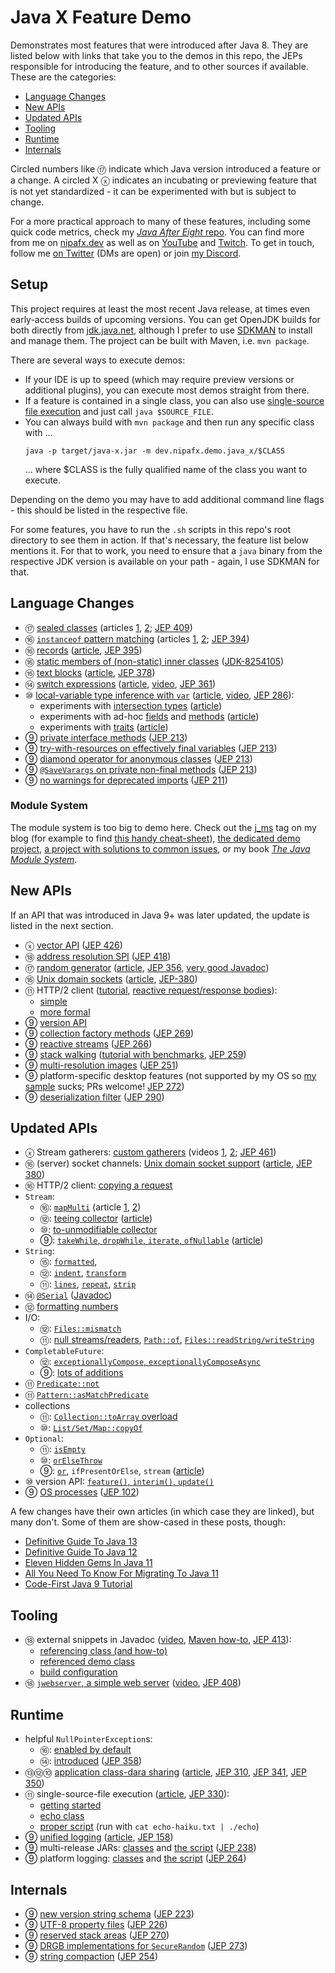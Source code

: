 # Java X Feature Demo

Demonstrates most features that were introduced after Java 8.
They are listed below with links that take you to the demos in this repo, the JEPs responsible for introducing the feature, and to other sources if available.
These are the categories:

* [Language Changes](#language-changes)
* [New APIs](#new-apis)
* [Updated APIs](#updated-apis)
* [Tooling](#tooling)
* [Runtime](#runtime)
* [Internals](#internals)

Circled numbers like ⑰ indicate which Java version introduced a feature or a change.
A circled X ⓧ indicates an incubating or previewing feature that is not yet standardized - it can be experimented with but is subject to change.

For a more practical approach to many of these features, including some quick code metrics, check my [_Java After Eight_ repo](https://github.com/nipafx/java-after-eight).
You can find more from me on [nipafx.dev](https://nipafx.dev) as well as on [YouTube](https://youtube.com/nipafx) and [Twitch](https://twitch.tv/nipafx).
To get in touch, follow me [on Twitter](https://twitter.com/nipafx) (DMs are open) or join [my Discord](https://discord.com/invite/7m9w8Td).

## Setup

This project requires at least the most recent Java release, at times even early-access builds of upcoming versions.
You can get OpenJDK builds for both directly from [jdk.java.net](http://jdk.java.net), although I prefer to use [SDKMAN](https://sdkman.io/) to install and manage them.
The project can be built with Maven, i.e. `mvn package`.

There are several ways to execute demos:

* If your IDE is up to speed (which may require preview versions or additional plugins), you can execute most demos straight from there.
* If a feature is contained in a single class, you can also use [single-source file execution](https://nipafx.dev/scripting-java-shebang/) and just call `java $SOURCE_FILE`.
* You can always build with `mvn package` and then run any specific class with ...
	```shell
	java -p target/java-x.jar -m dev.nipafx.demo.java_x/$CLASS
	```
  ... where $CLASS is the fully qualified name of the class you want to execute.

Depending on the demo you may have to add additional command line flags - this should be listed in the respective file.

For some features, you have to run the `.sh` scripts in this repo's root directory to see them in action.
If that's necessary, the feature list below mentions it.
For that to work, you need to ensure that a `java` binary from the respective JDK version is available on your path - again, I use SDKMAN for that.


## Language Changes

* ⑰ [sealed classes](src/main/java/dev/nipafx/demo/java17/lang/sealed)
  (articles
   [1](https://www.infoq.com/articles/java-sealed-classes/),
   [2](https://nipafx.dev/java-visitor-pattern-pointless/);
   [JEP 409](https://openjdk.java.net/jeps/409))
* ⑯ [`instanceof` pattern matching](src/main/java/dev/nipafx/demo/java16/lang/instanceof_)
  (articles
   [1](https://nipafx.dev/java-pattern-matching/),
   [2](https://nipafx.dev/java-type-pattern-matching/);
   [JEP 394](https://openjdk.java.net/jeps/394))
* ⑯ [records](src/main/java/dev/nipafx/demo/java16/lang/record)
  ([article](https://nipafx.dev/java-record-semantics/),
   [JEP 395](https://openjdk.java.net/jeps/395))
* ⑯ [static members of (non-static) inner classes](src/main/java/dev/nipafx/demo/java16/lang/staticinner/OuterClass.java)
  ([JDK-8254105](https://bugs.openjdk.java.net/browse/JDK-8254105))
* ⑮ [text blocks](src/main/java/dev/nipafx/demo/java15/lang/text_blocks/TextBlocks.java)
  ([article](https://nipafx.dev/java-13-text-blocks/),
   [JEP 378](https://openjdk.java.net/jeps/378))
* ⑭ [switch expressions](src/main/java/dev/nipafx/demo/java14/lang/switch_/Switch.java) ([article](https://nipafx.dev/java-13-switch-expressions/), [video](https://www.youtube.com/watch?v=1znHEf3oSNI), [JEP 361](https://openjdk.java.net/jeps/361))
* ⑩ [local-variable type inference with `var`](src/main/java/dev/nipafx/demo/java10/lang/var/VariableTypeInference.java)
  ([article](https://nipafx.dev/java-10-var-type-inference/),
   [video](https://www.youtube.com/watch?v=Le1DbpRZdRQ),
   [JEP 286](http://openjdk.java.net/jeps/286)):
	* experiments with [intersection types](src/main/java/dev/nipafx/demo/java10/lang/var/IntersectionTypes.java)
	  ([article](https://nipafx.dev/java-var-intersection-types/))
	* experiments with ad-hoc [fields](src/main/java/dev/nipafx/demo/java10/lang/var/AdHocFields.java) and [methods](src/main/java/dev/nipafx/demo/java10/lang/var/AdHocMethods.java)
	  ([article](https://nipafx.dev/java-var-anonymous-classes-tricks/))
	* experiments with [traits](src/main/java/dev/nipafx/demo/java10/lang/var/Traits.java)
	  ([article](https://nipafx.dev/java-var-traits/))
* ⑨ [private interface methods](src/main/java/dev/nipafx/demo/java9/lang/private_interface_methods/PrivateInterfaceMethods.java)
  ([JEP 213](http://openjdk.java.net/jeps/213))
* ⑨ [try-with-resources on effectively final variables](src/main/java/dev/nipafx/demo/java9/lang/try_with_resources/TryWithResources.java)
  ([JEP 213](http://openjdk.java.net/jeps/213))
* ⑨ [diamond operator for anonymous classes](src/main/java/dev/nipafx/demo/java9/lang/diamond_operator/DiamondOperator.java)
  ([JEP 213](http://openjdk.java.net/jeps/213))
* ⑨ [`@SaveVarargs` on private non-final methods](src/main/java/dev/nipafx/demo/java9/lang/safe_varargs/SafeVarargs.java)
  ([JEP 213](http://openjdk.java.net/jeps/213))
* ⑨ [no warnings for deprecated imports](src/main/java/dev/nipafx/demo/java9/lang/deprecated_imports/DeprecatedImports.java)
  ([JEP 211](http://openjdk.java.net/jeps/211))

### Module System

The module system is too big to demo here.
Check out the [j_ms](https://nipafx.dev/#tags~~j_ms) tag on my blog (for example to find [this handy cheat-sheet](https://nipafx.dev/build-modules/)), [the dedicated demo project](https://github.com/nipafx/demo-jpms-monitor), [a project with solutions to common issues](https://github.com/nipafx/module-system-woes/), or my book [_The Java Module System_](https://www.manning.com/books/the-java-module-system?a_aid=nipa&a_bid=869915cb).


## New APIs

If an API that was introduced in Java 9+ was later updated, the update is listed in the next section.

* ⓧ [vector API](src/main/java/dev/nipafx/demo/java_next/api/vector)
  ([JEP 426](https://openjdk.java.net/jeps/426))
* ⑱ [address resolution SPI](src/main/java/dev/nipafx/demo/java18/api/ip_resolution)
  ([JEP 418](http://openjdk.java.net/jeps/418))
* ⑰ [random generator](src/main/java/dev/nipafx/demo/java17/api/random)
  ([article](https://nipafx.dev/java-random-generator/),
   [JEP 356](https://openjdk.java.net/jeps/356),
   [very good Javadoc](https://docs.oracle.com/en/java/javase/17/docs/api/java.base/java/util/random/package-summary.html))
* ⑯ [Unix domain sockets](src/main/java/dev/nipafx/demo/java16/api/unix_sockets)
  ([article](https://nipafx.dev/java-unix-domain-sockets/),
   [JEP-380](https://openjdk.java.net/jeps/380))
* ⑪ HTTP/2 client
  ([tutorial](https://nipafx.dev/java-http-2-api-tutorial/),
   [reactive request/response bodies](https://nipafx.dev/java-reactive-http-2-requests-responses/)):
	* [simple](src/main/java/dev/nipafx/demo/java11/api/http2/Http2Api.java)
	* [more formal](src/main/java/dev/nipafx/demo/java11/api/http2/formalized)
* ⑨ [version API](src/main/java/dev/nipafx/demo/java9/api/version/VersionApi.java)
* ⑨ [collection factory methods](src/main/java/dev/nipafx/demo/java9/api/collection_factory_methods/CollectionFactories.java)
  ([JEP 269](http://openjdk.java.net/jeps/269))
* ⑨ [reactive streams](src/main/java/dev/nipafx/demo/java9/api/reactive_streams)
  ([JEP 266](http://openjdk.java.net/jeps/266))
* ⑨ [stack walking](src/main/java/dev/nipafx/demo/java9/api/stack_walking/StackWalking.java)
  ([tutorial with benchmarks](https://www.sitepoint.com/deep-dive-into-java-9s-stack-walking-api/),
   [JEP 259](http://openjdk.java.net/jeps/259))
* ⑨ [multi-resolution images](src/main/java/dev/nipafx/demo/java9/api/multi_resolution_images/Images.java) ([JEP 251](http://openjdk.java.net/jeps/251))
* ⑨ platform-specific desktop features
  (not supported by my OS so [my sample](src/main/java/dev/nipafx/demo/java9/api/desktop/DesktopFeatures.java) sucks; PRs welcome!
   [JEP 272](http://openjdk.java.net/jeps/272))
* ⑨ [deserialization filter](src/main/java/dev/nipafx/demo/java9/api/deserialization_filter/SerializeThenFilter.java) ([JEP 290](http://openjdk.java.net/jeps/290))

## Updated APIs

* ⓧ Stream gatherers: [custom gatherers](src/main/java/dev/nipafx/demo/java_next/api/gather/CustomGatherers.java)
  (videos [1](https://www.youtube.com/watch?v=epgJm2dZTSg),
   [2](https://www.youtube.com/watch?v=pNQ5OXMXDbY);
   [JEP 461](https://openjdk.org/jeps/461))
* ⑯ (server) socket channels: [Unix domain socket support](src/main/java/dev/nipafx/demo/java16/api/unix_sockets)
  ([article](https://nipafx.dev/java-unix-domain-sockets/),
   [JEP 380](https://openjdk.java.net/jeps/380))
* ⑯ HTTP/2 client: [copying a request](src/main/java/dev/nipafx/demo/java16/api/http2/CopyRequest.java)
* `Stream`:
	* ⑯: [`mapMulti`](src/main/java/dev/nipafx/demo/java16/api/stream)
	  (article
	   [1](https://nipafx.dev/java-16-stream-mapmulti),
	   [2](https://nipafx.dev/java-16-stream-mapmulti-group))
	* ⑫: [teeing collector](src/main/java/dev/nipafx/demo/java12/api/stream/TeeingCollector.java)
	  ([article](https://nipafx.dev/java-12-teeing-collector/))
	* ⑩: [to-unmodifiable collector](src/main/java/dev/nipafx/demo/java10/api/stream/CollectToUnmodifiable.java)
	* ⑨: [`takeWhile`, `dropWhile`, `iterate`, `ofNullable`](src/main/java/dev/nipafx/demo/java9/api/stream)
	  ([article](https://nipafx.dev/java-9-stream/))
* `String`:
	* ⑮: [`formatted`](src/main/java/dev/nipafx/demo/java15/api/string/FormatString.java),
	* ⑫:
	  [`indent`](src/main/java/dev/nipafx/demo/java12/api/string/Indent.java),
	  [`transform`](src/main/java/dev/nipafx/demo/java12/api/string/Transform.java)
	* ⑪:
	  [`lines`](src/main/java/dev/nipafx/demo/java11/api/string/Lines.java),
	  [`repeat`](src/main/java/dev/nipafx/demo/java11/api/string/Repeat.java),
	  [`strip`](src/main/java/dev/nipafx/demo/java11/api/string/Strip.java)
* ⑭ [`@Serial`](src/main/java/dev/nipafx/demo/java14/lang/serial/SerialAnnotation.java) ([Javadoc](https://docs.oracle.com/en/java/javase/14/docs/api/java.base/java/io/Serial.html))
* ⑫ [formatting numbers](src/main/java/dev/nipafx/demo/java12/api/format/CompactFormat.java)
* I/O:
	* ⑫: [`Files::mismatch`](src/main/java/dev/nipafx/demo/java12/api/io/FilesMismatch.java)
	* ⑪:
	  [null streams/readers](src/main/java/dev/nipafx/demo/java11/api/io/Null_IO.java),
	  [`Path::of`](src/main/java/dev/nipafx/demo/java11/api/io/PathOf.java),
	  [`Files::readString/writeString`](src/main/java/dev/nipafx/demo/java11/api/io/ReadAndWriteFiles.java)
* `CompletableFuture`:
	* ⑫: [`exceptionallyCompose`, `exceptionallyComposeAsync`](src/main/java/dev/nipafx/demo/java12/api/future/Recovery.java)
	* ⑨: [lots of additions](src/main/java/dev/nipafx/demo/java9/api/future/CompletableAdditions.java)
* ⑪ [`Predicate::not`](src/main/java/dev/nipafx/demo/java11/api/predicate/Not.java)
* ⑪ [`Pattern::asMatchPredicate`](src/main/java/dev/nipafx/demo/java11/api/regex/AsMatchPredicate.java)
* collections
	* ⑪: [`Collection::toArray` overload](src/main/java/dev/nipafx/demo/java11/api/collection/ToArray.java)
	* ⑩: [`List/Set/Map::copyOf`](src/main/java/dev/nipafx/demo/java10/api/collection_factory_methods/CopyOf.java)
* `Optional`:
	* ⑪: [`isEmpty`](src/main/java/dev/nipafx/demo/java11/api/optional/IsEmpty.java)
	* ⑩: [`orElseThrow`](src/main/java/dev/nipafx/demo/java10/api/optional/OrElseThrow.java)
	* ⑨: [`or`](src/main/java/dev/nipafx/demo/java9/api/optional/Or.java), `ifPresentOrElse`, `stream`
	  ([article](https://nipafx.dev/java-9-optional/))
* ⑩ version API: [`feature()`, `interim()`, `update()`](src/main/java/dev/nipafx/demo/java10/api/version/VersionApi.java)
* ⑨ [OS processes](src/main/java/dev/nipafx/demo/java9/api/processes)
  ([JEP 102](http://openjdk.java.net/jeps/102))

A few changes have their own articles (in which case they are linked), but many don't.
Some of them are show-cased in these posts, though:

* [Definitive Guide To Java 13](https://nipafx.dev/java-13-guide/)
* [Definitive Guide To Java 12](https://nipafx.dev/java-12-guide/)
* [Eleven Hidden Gems In Java 11](https://nipafx.dev/java-11-gems/)
* [All You Need To Know For Migrating To Java 11](https://nipafx.dev/java-11-migration-guide/)
* [Code-First Java 9 Tutorial](https://nipafx.dev/java-9-tutorial/)

## Tooling

* ⑱ external snippets in Javadoc
  ([video](https://nipafx.dev/inside-java-newscast-20/),
   [Maven how-to](https://nipafx.dev/javadoc-snippets-maven/),
   [JEP 413](http://openjdk.java.net/jeps/413)):
	* [referencing class (and how-to)](src/main/java/dev/nipafx/demo/java18/javadoc/SnippetDocs.java)
	* [referenced demo class](src/demo/java/SnippetDocsDemo.java)
	* [build configuration](pom.xml)
* ⑱ [`jwebserver`, a simple web server](simple-webserver.sh)
  ([video](https://www.youtube.com/watch?v=IsCEzP-inkU),
   [JEP 408](https://openjdk.java.net/jeps/408))

## Runtime

* helpful `NullPointerException`s:
	* ⑯: [enabled by default](src/main/java/dev/nipafx/demo/java16/runtime/npe/ShowNpeDetailsByDefault.java)
	* ⑭: [introduced](src/main/java/dev/nipafx/demo/java14/runtime/npe/ShowNpeDetails.java)
	  ([JEP 358](https://openjdk.java.net/jeps/358))
* ⑬⑫⑩ [application class-dara sharing](app-cds.sh)
  ([article](https://nipafx.dev/java-application-class-data-sharing/),
   [JEP 310](http://openjdk.java.net/jeps/310),
   [JEP 341](http://openjdk.java.net/jeps/341),
   [JEP 350](http://openjdk.java.net/jeps/350))
* ⑪ single-source-file execution
  ([article](https://nipafx.dev/scripting-java-shebang/),
   [JEP 330](https://openjdk.java.net/jeps/330)):
	* [getting started](src/main/java/dev/nipafx/demo/java11/runtime/script/HelloJavaScripts.java)
	* [echo class](src/main/java/dev/nipafx/demo/java11/runtime/script/Echo.java)
	* [proper script](echo) (run with `cat echo-haiku.txt | ./echo`)
* ⑨ [unified logging](unified-logging.sh)
  ([article](https://nipafx.dev/java-unified-logging-xlog/),
   [JEP 158](http://openjdk.java.net/jeps/158))
* ⑨ multi-release JARs: [classes](src/main/java/dev/nipafx/demo/java9/runtime/multi_release) and [the script](multi-release.sh) ([JEP 238](http://openjdk.java.net/jeps/238))
* ⑨ platform logging: [classes](src/platform_logging/java/dev/nipafx/demo/java9/api/platform_logging) and [the script](platform-logging.sh) ([JEP 264](http://openjdk.java.net/jeps/264))

## Internals

* ⑨ [new version string schema](src/main/java/dev/nipafx/demo/java9/runtime/version/VersionSchema.java) ([JEP 223](http://openjdk.java.net/jeps/223))
* ⑨ [UTF-8 property files](src/main/java/dev/nipafx/demo/java9/runtime/resources/ResourceFileEncoding.java) ([JEP 226](http://openjdk.java.net/jeps/226))
* ⑨ [reserved stack areas](src/main/java/dev/nipafx/demo/java9/runtime/stack/ReservingStackAreas.java) ([JEP 270](http://openjdk.java.net/jeps/270))
* ⑨ [DRGB implementations for `SecureRandom`](src/main/java/dev/nipafx/demo/java9/runtime/security/Drbg.java) ([JEP 273](http://openjdk.java.net/jeps/273))
* ⑨ [string compaction](src/main/java/dev/nipafx/demo/java9/runtime/string) ([JEP 254](http://openjdk.java.net/jeps/254))
